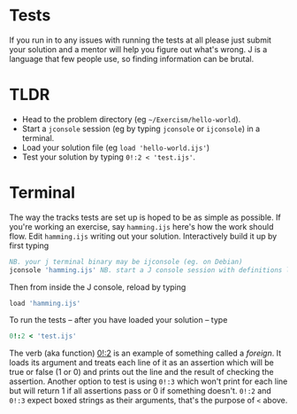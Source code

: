 # Tests

If you run in to any issues with running the tests at all please just submit your solution and a mentor will help you figure out what's wrong. J is a language that few people use, so finding information can be brutal.


# TLDR

-   Head to the problem directory (eg `~/Exercism/hello-world`).
-   Start a `jconsole` session (eg by typing `jconsole` or `ijconsole`) in a terminal.
-   Load your solution file (eg `load 'hello-world.ijs'`)
-   Test your solution by typing `0!:2 < 'test.ijs'`.


# Terminal

The way the tracks tests are set up is hoped to be as simple as possible. If you're working an exercise, say `hamming.ijs` here's how the work should flow. Edit `hamming.ijs` writing out your solution. Interactively build it up by first typing

```j
NB. your j terminal binary may be ijconsole (eg. on Debian)
jconsole 'hamming.ijs' NB. start a J console session with definitions loaded hamming.ijs
```

Then from inside the J console, reload by typing

```j
load 'hamming.ijs'
```

To run the tests &#x2013; after you have loaded your solution &#x2013; type

```j
0!:2 < 'test.ijs'
```

The verb (aka function) [0!:2](https://code.jsoftware.com/wiki/Vocabulary/Foreigns#m0) is an example of something called a *foreign*. It loads its argument and treats each line of it as an assertion which will be true or false (1 or 0) and prints out the line and the result of checking the assertion. Another option to test is using `0!:3` which won't print for each line but will return 1 if all assertions pass or 0 if something doesn't. `0!:2` and `0!:3` expect boxed strings as their arguments, that's the purpose of `<` above.
